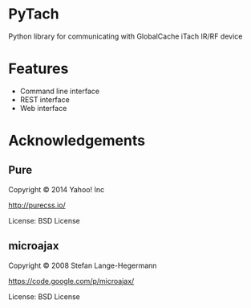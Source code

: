PyTach
================

Python library for communicating with GlobalCache iTach IR/RF device

Features
================
* Command line interface
* REST interface
* Web interface

Acknowledgements
================
Pure
----------------
Copyright © 2014 Yahoo! Inc

http://purecss.io/

License: BSD License


microajax
----------------
Copyright © 2008 Stefan Lange-Hegermann

https://code.google.com/p/microajax/

License: BSD License